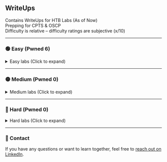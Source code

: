 ## WriteUps
Contains WriteUps for HTB Labs (As of Now)  
Prepping for CPTS & OSCP  
Difficulty is relative – difficulty ratings are subjective (x/10)

---

### 🟢 Easy (Pwned 6)  
<details>
<summary>Easy labs (Click to expand)</summary>

- Knife   – retired (2/10)  
- Sunday  – retired (3/10)  
- Keeper  – retired (1/10)  
- Bashed  – retired (1/10)  
- Beep    – retired (1/10)  
- Armageddon – retired (4/10)
- Popcorn - retired (**WIP**)
- Access  – retired (**WIP**)

</details>

---

### 🟡 Medium (Pwned 0)

<details>
<summary>Medium labs (Click to expand)</summary>

*Coming soon*

</details>

---

### 🔴 Hard (Pwned 0)

<details>
<summary>Hard labs (Click to expand)</summary>

*Coming soon*

</details>

---

### 💬 Contact
If you have any questions or want to learn together, feel free to [reach out on LinkedIn](https://www.linkedin.com/in/yourprofile).

